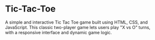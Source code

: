 # Tic-Tac-Toe
A simple and interactive Tic Tac Toe game built using HTML, CSS, and JavaScript. This classic two-player game lets users play "X vs O" turns, with a responsive interface and dynamic game logic.